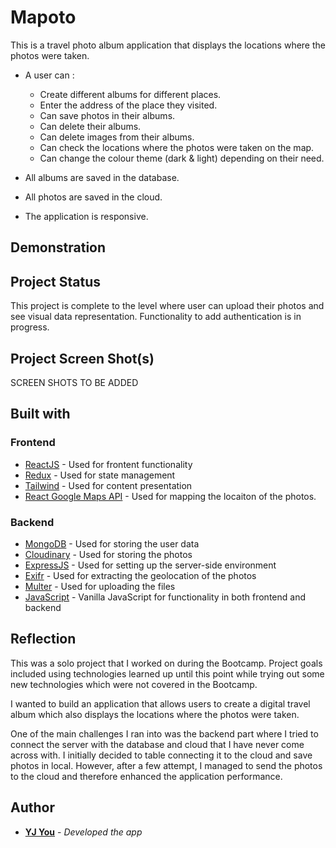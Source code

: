 # Mapoto

This is a travel photo album application that displays the locations where the photos were taken.

- A user can :
  - Create different albums for different places.
  - Enter the address of the place they visited.
  - Can save photos in their albums.
  - Can delete their albums.
  - Can delete images from their albums.
  - Can check the locations where the photos were taken on the map.
  - Can change the colour theme (dark & light) depending on their need.

- All albums are saved in the database.
- All photos are saved in the cloud.
- The application is responsive.

## Demonstration
<!-- [Demo the project in production](https://triplanner.netlify.app/) -->

## Project Status
This project is complete to the level where user can upload their photos and see visual data representation. Functionality to add authentication is in progress.

## Project Screen Shot(s)
SCREEN SHOTS TO BE ADDED

## Built with
### Frontend
- [ReactJS](https://reactjs.org/) - Used for frontent functionality
- [Redux](https://redux.js.org/) - Used for state management
- [Tailwind](https://tailwindcss.com/) - Used for content presentation
- [React Google Maps API](https://react-google-maps-api-docs.netlify.app/) - Used for mapping the locaiton of the photos.

### Backend
- [MongoDB](https://www.mongodb.com/) - Used for storing the user data
- [Cloudinary](https://cloudinary.com/) - Used for storing the photos 
- [ExpressJS](https://nodejs.org/en/) - Used for setting up the server-side environment
- [Exifr](https://github.com/MikeKovarik/exifr) - Used for extracting the geolocation of the photos
- [Multer](https://github.com/expressjs/multer) - Used for uploading the files
- [JavaScript](https://developer.mozilla.org/en-US/docs/Web/JavaScript) - Vanilla JavaScript for functionality in both frontend and backend



## Reflection
This was a solo project that I worked on during the Bootcamp. Project goals included using technologies learned up until this point while trying out some new technologies which were not covered in the Bootcamp.

I wanted to build an application that allows users to create a digital travel album which also displays the locations where the photos were taken.

One of the main challenges I ran into was the backend part where I tried to connect the server with the database and cloud that I have never come across with. I initially decided to table connecting it to the cloud and save photos in local. However, after a few attempt, I managed to send the photos to the cloud and therefore enhanced the application performance.



## Author
- **[YJ You](https://github.com/DEV-YJY)** - *Developed the app*
